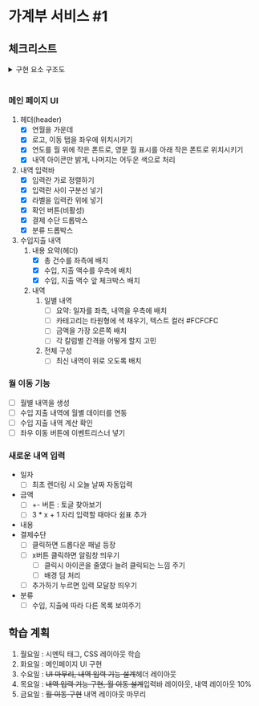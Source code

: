 # 가계부 서비스 #1

## 체크리스트

<details>
<summary>구현 요소 구조도</summary>

![가계부 기능](https://user-images.githubusercontent.com/60080167/223045069-169bbf61-90bb-4807-9d3b-d7a5cefbd2f6.png)
</details>

<br>

### 메인 페이지 UI
1. 헤더(header)
    - [x] 연월을 가운데
    - [x] 로고, 이동 탭을 좌우에 위치시키기
    - [x] 연도를 월 위에 작은 폰트로, 영문 월 표시를 아래 작은 폰트로 위치시키기
    - [x] 내역 아이콘만 밝게, 나머지는 어두운 색으로 처리
2. 내역 입력바
    - [x] 입력란 가로 정렬하기
    - [x] 입력란 사이 구분선 넣기
    - [x] 라벨을 입력칸 위에 넣기
    - [x] 확인 버튼(비활성)
    - [x] 결제 수단 드롭박스
    - [x] 분류 드롭박스
3. 수입지출 내역
    1. 내용 요약(헤더)
        - [x] 총 건수를 좌측에 배치
        - [x] 수입, 지출 액수를 우측에 배치
        - [x] 수입, 지출 액수 앞 체크박스 배치
    2. 내역
        1. 일별 내역
            - [ ] 요약: 일자를 좌측, 내역을 우측에 배치
            - [ ] 카테고리는 타원형에 색 채우기, 텍스트 컬러 #FCFCFC
            - [ ] 금액을 가장 오른쪽 배치
            - [ ] 각 칼럼별 간격을 어떻게 할지 고민
        2. 전체 구성
            - [ ] 최신 내역이 위로 오도록 배치

### 월 이동 기능
- [ ] 월별 내역을 생성
- [ ] 수입 지출 내역에 월별 데이터를 연동
- [ ] 수입 지출 내역 계산 확인
- [ ] 좌우 이동 버튼에 이벤트리스너 넣기

### 새로운 내역 입력
- 일자
    - [ ] 최초 렌더링 시 오늘 날짜 자동입력
- 금액
    - [ ] +- 버튼 : 토글 찾아보기
    - [ ] 3 * x + 1 자리 입력할 때마다 쉼표 추가
- 내용
- 결제수단
    - [ ] 클릭하면 드롭다운 패널 등장
    - [ ] x버튼 클릭하면 알림창 띄우기
        - [ ] 클릭시 아이콘을 줄였다 늘려 클릭되는 느낌 주기
        - [ ] 배경 딤 처리
    - [ ] 추가하기 누르면 입력 모달창 띄우기
- 분류
    - [ ] 수입, 지출에 따라 다른 목록 보여주기

## 학습 계획

1. 월요일 : 시멘틱 태그, CSS 레이아웃 학습
2. 화요일 : 메인페이지 UI 구현
3. 수요일 : ~~UI 마무리, 내역 입력 기능 설계~~헤더 레이아웃
4. 목요일 : ~~내역 입력 기능 구현, 월 이동 설계~~입력바 레이아웃, 내역 레이아웃 10%
5. 금요일 : ~~월 이동 구현~~ 내역 레이아웃 마무리

